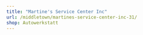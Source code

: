 ```yaml
---
title: "Martine's Service Center Inc"
url: /middletown/martines-service-center-inc-31/
shop: Autowerkstatt
---
```

